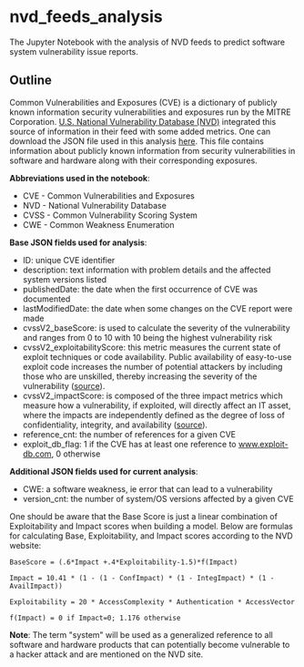 # nvd_feeds_analysis
The Jupyter Notebook with the analysis of NVD feeds to predict software system vulnerability issue reports.

## Outline
Common Vulnerabilities and Exposures (CVE) is a dictionary of publicly known information security vulnerabilities and exposures run by the MITRE Corporation. [U.S. National Vulnerability Database (NVD)](https://nvd.nist.gov) integrated this source of information in their feed with some added metrics. One can download the JSON file used in this analysis [here](https://nvd.nist.gov/feeds/json/cve/1.0/nvdcve-1.0-2018.json.zip). This file contains information about publicly known information from security vulnerabilities in software and hardware along with their corresponding exposures.

**Abbreviations used in the notebook**:
- CVE - Common Vulnerabilities and Exposures
- NVD - National Vulnerability Database
- CVSS - Common Vulnerability Scoring System
- CWE - Common Weakness Enumeration

**Base JSON fields used for analysis**:
- ID: unique CVE identifier
- description: text information with problem details and the affected system versions listed
- publishedDate: the date when the first occurrence of CVE was documented
- lastModifiedDate: the date when some changes on the CVE report were made 
- cvssV2_baseScore: is used to calculate the severity of the vulnerability and ranges from 0 to 10 with 10 being the highest vulnerability risk
- cvssV2_exploitabilityScore: this metric measures the current state of exploit techniques or code availability. Public availability of easy-to-use exploit code increases the number of potential attackers by including those who are unskilled, thereby increasing the severity of the vulnerability ([source](https://www.first.org/cvss/v2/guide)).
- cvssV2_impactScore: is composed of the three impact metrics which measure how a vulnerability, if exploited, will directly affect an IT asset, where the impacts are independently defined as the degree of loss of confidentiality, integrity, and availability ([source](https://www.first.org/cvss/v2/guide)).
- reference_cnt: the number of references for a given CVE
- exploit_db_flag: 1 if the CVE has at least one reference to www.exploit-db.com, 0 otherwise

**Additional JSON fields used for current analysis**:
- CWE: a software weakness, ie error that can lead to a vulnerability
- version_cnt: the number of system/OS versions affected by a given CVE


One should be aware that the Base Score is just a linear combination of Exploitability and Impact scores when building a model. Below are formulas for calculating Base, Exploitability, and Impact scores according to the NVD website:

```
BaseScore = (.6*Impact +.4*Exploitability-1.5)*f(Impact)
 
Impact = 10.41 * (1 - (1 - ConfImpact) * (1 - IntegImpact) * (1 - AvailImpact))

Exploitability = 20 * AccessComplexity * Authentication * AccessVector

f(Impact) = 0 if Impact=0; 1.176 otherwise

```

**Note**: The term "system" will be used as a generalized reference to all software and hardware products that can potentially become vulnerable to a hacker attack and are mentioned on the NVD site.
